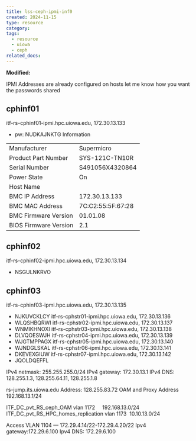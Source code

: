 ```yaml
---
title: lss-ceph-ipmi-inf0
created: 2024-11-15
type: resource
category: 
tags:
  - resource
  - uiowa
  - ceph
related_docs:
---
```

**Modified:**

IPMI Addresses are already configured on hosts let me know how you want the passwords shared
## cphinf01
itf-rs-cphinf01-ipmi.hpc.uiowa.edu, 172.30.13.133
- pw: NUDKAJNKTG
Information

|                       |                   |
| --------------------- | ----------------- |
| Manufacturer          | Supermicro        |
| Product Part Number   | SYS-121C-TN10R    |
| Serial Number         | S491056X4320864   |
| Power State           | On                |
| Host Name             |                   |
| BMC IP Address        | 172.30.13.133     |
| BMC MAC Address       | 7C:C2:55:5F:67:28 |
| BMC Firmware Version  | 01.01.08          |
| BIOS Firmware Version | 2.1               |

## cphinf02
itf-rs-cphinf02-ipmi.hpc.uiowa.edu, 172.30.13.134
- NSGULNKRVO

## cphinf03
itf-rs-cphinf03-ipmi.hpc.uiowa.edu, 172.30.13.135
- NJKUVCKLCY
itf-rs-cphstr01-ipmi.hpc.uiowa.edu, 172.30.13.136
- WLQSHBQRWI
itf-rs-cphstr02-ipmi.hpc.uiowa.edu, 172.30.13.137
- WNMIKHNOXI
itf-rs-cphstr03-ipmi.hpc.uiowa.edu, 172.30.13.138
- DLVQOESWJH
itf-rs-cphstr04-ipmi.hpc.uiowa.edu, 172.30.13.139
- WJGTMPPAGX
itf-rs-cphstr05-ipmi.hpc.uiowa.edu, 172.30.13.140
- WJNDGLSKAL
itf-rs-cphstr06-ipmi.hpc.uiowa.edu, 172.30.13.141
- DKEVEXGIUW
itf-rs-cphstr07-ipmi.hpc.uiowa.edu, 172.30.13.142
- JQOLDQEFFL

IPv4 netmask: 255.255.255.0/24
IPv4 gateway: 172.30.13.1
IPv4 DNS: 128.255.1.3, 128.255.64.11, 128.255.1.8

rs-jump.its.uiowa.edu Address: 128.255.83.72
OAM and Proxy Address 192.168.13.1/24

ITF_DC_pvt_RS_ceph_OAM vlan 1172     192.168.13.0/24  
ITF_DC_pvt_RS_HPC_homes_replication vlan 1173  10.10.13.0/24

Access VLAN 1104 — 172.29.4.14/22-172.29.4.20/22
Ipv4 gateway:172.29.6.100
Ipv4 DNS: 172.29.6.100


